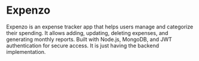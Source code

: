 # Expenzo
Expenzo is an expense tracker app that helps users manage and categorize their spending. It allows adding, updating, deleting expenses, and generating monthly reports. Built with Node.js, MongoDB, and JWT authentication for secure access.
It is just having the backend implementation.

